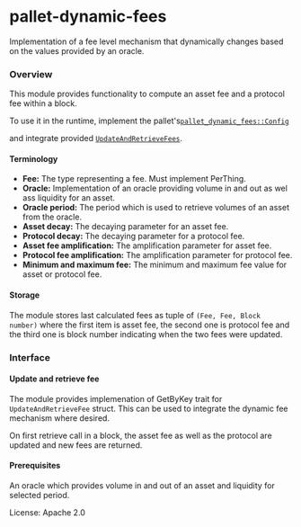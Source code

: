 # pallet-dynamic-fees

Implementation of a fee level mechanism that dynamically changes based on the values provided by an oracle.

### Overview

This module provides functionality to compute an asset fee and a protocol fee within a block.

To use it in the runtime, implement the pallet's[`pallet_dynamic_fees::Config`]()

and integrate provided [`UpdateAndRetrieveFees`]().

#### Terminology

* **Fee:** The type representing a fee. Must implement PerThing.
* **Oracle:** Implementation of an oracle providing volume in and out as wel ass liquidity for an asset.
* **Oracle period:** The period which is used to retrieve volumes of an asset from the oracle.
* **Asset decay:** The decaying parameter for an asset fee.
* **Protocol decay:** The decaying parameter for a protocol fee.
* **Asset fee amplification:** The amplification parameter for asset fee.
* **Protocol fee amplification:** The amplification parameter for protocol fee.
* **Minimum and maximum fee:** The minimum and maximum fee value for asset or protocol fee.

#### Storage

The module stores last calculated fees as tuple of `(Fee, Fee, Block number)` where the first item is asset fee,
the second one is protocol fee and the third one is block number indicating when the two fees were updated.

### Interface

#### Update and retrieve fee

The module provides implemenation of GetByKey trait for `UpdateAndRetrieveFee` struct.
This can be used to integrate the dynamic fee mechanism where desired.

On first retrieve call in a block, the asset fee as well as the protocol are updated and new fees are returned.

#### Prerequisites

An oracle which provides volume in and out of an asset and liquidity for selected period.

License: Apache 2.0
